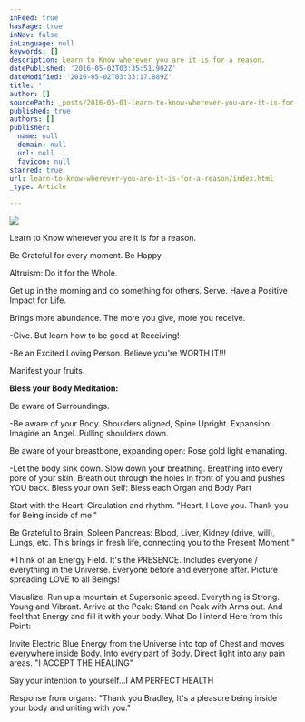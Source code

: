 ```yaml
---
inFeed: true
hasPage: true
inNav: false
inLanguage: null
keywords: []
description: Learn to Know wherever you are it is for a reason.
datePublished: '2016-05-02T03:35:51.902Z'
dateModified: '2016-05-02T03:33:17.889Z'
title: ''
author: []
sourcePath: _posts/2016-05-01-learn-to-know-wherever-you-are-it-is-for-a-reason.md
published: true
authors: []
publisher:
  name: null
  domain: null
  url: null
  favicon: null
starred: true
url: learn-to-know-wherever-you-are-it-is-for-a-reason/index.html
_type: Article

---
```

![](https://the-grid-user-content.s3-us-west-2.amazonaws.com/eee48208-14ee-49ef-9971-c1a2583d1f00.jpg)

Learn to Know wherever you are it is for a reason.

Be Grateful for every moment. Be Happy.

Altruism: Do it for the Whole.

Get up in the morning and do something for others. Serve. Have a Positive Impact for Life.

Brings more abundance. The more you give, more you receive.

-Give. But learn how to be good at Receiving!

-Be an Excited Loving Person. Believe you're WORTH IT!!!

Manifest your fruits.

**Bless your Body Meditation:**

Be aware of Surroundings.

-Be aware of your Body. Shoulders aligned, Spine Upright. Expansion: Imagine an Angel..Pulling shoulders down.

Be aware of your breastbone, expanding open: Rose gold light emanating.

-Let the body sink down. Slow down your breathing. Breathing into every pore of your skin. Breath out through the holes in front of you and pushes YOU back. Bless your own Self: Bless each Organ and Body Part

Start with the Heart: Circulation and rhythm. "Heart, I Love you. Thank you for Being inside of me."

Be Grateful to Brain, Spleen Pancreas: Blood, Liver, Kidney (drive, will), Lungs, etc. This brings in fresh life, connecting you to the Present Moment!"

\*Think of an Energy Field. It's the PRESENCE. Includes everyone / everything in the Universe. Everyone before and everyone after. Picture spreading LOVE to all Beings!

Visualize: Run up a mountain at Supersonic speed. Everything is Strong. Young and Vibrant. Arrive at the Peak: Stand on Peak with Arms out. And feel that Energy and fill it with your body. What Do I intend Here from this Point:

Invite Electric Blue Energy from the Universe into top of Chest and moves everywhere inside Body. Into every part of Body. Direct light into any pain areas. "I ACCEPT THE HEALING"

Say your intention to yourself...I AM PERFECT HEALTH

Response from organs: "Thank you Bradley, It's a pleasure being inside your body and uniting with you."